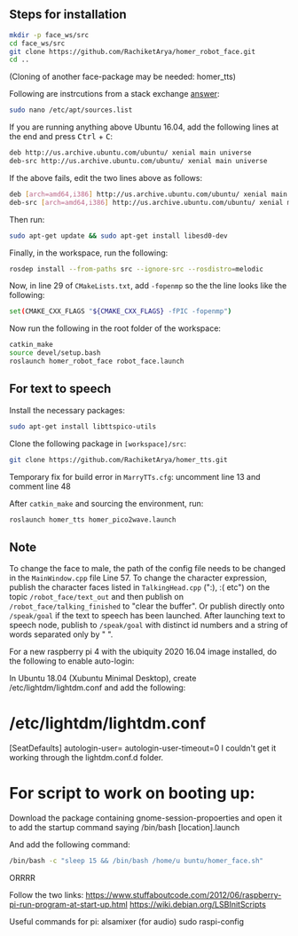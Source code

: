 ## Steps for installation

```sh
mkdir -p face_ws/src
cd face_ws/src
git clone https://github.com/RachiketArya/homer_robot_face.git
cd ..
```
(Cloning of another face-package may be needed: homer_tts)

Following are instrcutions from a stack exchange [answer](https://askubuntu.com/questions/1082722/unable-to-locate-package-libesd0-dev-on-ubuntu-18-04):

```sh
sudo nano /etc/apt/sources.list
```

If you are running anything above Ubuntu 16.04, add the following lines at the end and press <kbd>Ctrl</kbd> + <kbd>C</kbd>:
```sh
deb http://us.archive.ubuntu.com/ubuntu/ xenial main universe
deb-src http://us.archive.ubuntu.com/ubuntu/ xenial main universe
```

If the above fails, edit the two lines above as follows:
```sh
deb [arch=amd64,i386] http://us.archive.ubuntu.com/ubuntu/ xenial main universe
deb-src [arch=amd64,i386] http://us.archive.ubuntu.com/ubuntu/ xenial main universe
```

Then run:
```sh
sudo apt-get update && sudo apt-get install libesd0-dev
```

Finally, in the workspace, run the following:
```sh
rosdep install --from-paths src --ignore-src --rosdistro=melodic
```

Now, in line 29 of ```CMakeLists.txt```, add ```-fopenmp``` so the the line looks like the following:
```sh
set(CMAKE_CXX_FLAGS "${CMAKE_CXX_FLAGS} -fPIC -fopenmp")
```

Now run the following in the root folder of the workspace:

```sh
catkin_make
source devel/setup.bash
roslaunch homer_robot_face robot_face.launch
```


## For text to speech
Install the necessary packages:
```sh
sudo apt-get install libttspico-utils
```
Clone the following package in ```[workspace]/src```:
```sh
git clone https://github.com/RachiketArya/homer_tts.git
```

Temporary fix for build error in ```MarryTTs.cfg```:
uncomment line 13 and comment line 48

After ```catkin_make``` and sourcing the environment, run:
```sh
roslaunch homer_tts homer_pico2wave.launch
```

## Note
To change the face to male, the path of the config file needs to be changed in the ```MainWindow.cpp``` file Line 57.
To change the character expression, publish the character faces listed in ```TalkingHead.cpp``` (":), :( etc") on the topic ```/robot_face/text_out``` and then publish on ```/robot_face/talking_finished``` to "clear the buffer". Or publish directly onto ```/speak/goal``` if the text to speech has been launched.
After launching text to speech node, publish to ```/speak/goal``` with distinct id numbers and a string of words separated only by " ".


For a new raspberry pi 4 with the ubiquity 2020 16.04 image installed, do the following to enable auto-login:

In Ubuntu 18.04 (Xubuntu Minimal Desktop), create /etc/lightdm/lightdm.conf and add the following:

# /etc/lightdm/lightdm.conf
[SeatDefaults]
autologin-user=<username>
autologin-user-timeout=0
I couldn't get it working through the lightdm.conf.d folder.

# For script to work on booting up:
Download the package containing gnome-session-propoerties and open it to add the startup command saying /bin/bash [location].launch

And add the following command:
```sh
/bin/bash -c "sleep 15 && /bin/bash /home/u buntu/homer_face.sh"
```


ORRRR

Follow the two links:
https://www.stuffaboutcode.com/2012/06/raspberry-pi-run-program-at-start-up.html
https://wiki.debian.org/LSBInitScripts


Useful commands for pi:
alsamixer (for audio)
sudo raspi-config